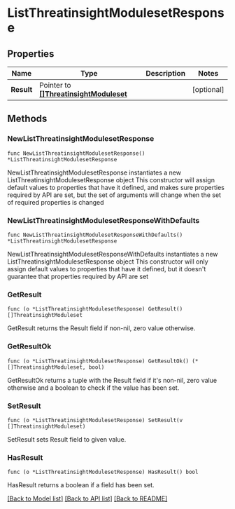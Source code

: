 # ListThreatinsightModulesetResponse

## Properties

Name | Type | Description | Notes
------------ | ------------- | ------------- | -------------
**Result** | Pointer to [**[]ThreatinsightModuleset**](ThreatinsightModuleset.md) |  | [optional] 

## Methods

### NewListThreatinsightModulesetResponse

`func NewListThreatinsightModulesetResponse() *ListThreatinsightModulesetResponse`

NewListThreatinsightModulesetResponse instantiates a new ListThreatinsightModulesetResponse object
This constructor will assign default values to properties that have it defined,
and makes sure properties required by API are set, but the set of arguments
will change when the set of required properties is changed

### NewListThreatinsightModulesetResponseWithDefaults

`func NewListThreatinsightModulesetResponseWithDefaults() *ListThreatinsightModulesetResponse`

NewListThreatinsightModulesetResponseWithDefaults instantiates a new ListThreatinsightModulesetResponse object
This constructor will only assign default values to properties that have it defined,
but it doesn't guarantee that properties required by API are set

### GetResult

`func (o *ListThreatinsightModulesetResponse) GetResult() []ThreatinsightModuleset`

GetResult returns the Result field if non-nil, zero value otherwise.

### GetResultOk

`func (o *ListThreatinsightModulesetResponse) GetResultOk() (*[]ThreatinsightModuleset, bool)`

GetResultOk returns a tuple with the Result field if it's non-nil, zero value otherwise
and a boolean to check if the value has been set.

### SetResult

`func (o *ListThreatinsightModulesetResponse) SetResult(v []ThreatinsightModuleset)`

SetResult sets Result field to given value.

### HasResult

`func (o *ListThreatinsightModulesetResponse) HasResult() bool`

HasResult returns a boolean if a field has been set.


[[Back to Model list]](../README.md#documentation-for-models) [[Back to API list]](../README.md#documentation-for-api-endpoints) [[Back to README]](../README.md)


